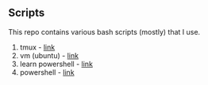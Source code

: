 ## Scripts

This repo contains various bash scripts (mostly) that I use. 

1. tmux - [link](./tmux)
2. vm (ubuntu) - [link](./vm)
3. learn powershell - [link](./powershell/learn)
4. powershell - [link](./powershell)
